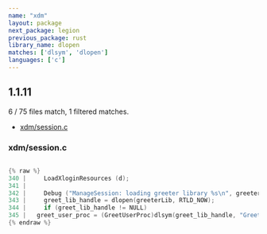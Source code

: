 ```yaml
---
name: "xdm"
layout: package
next_package: legion
previous_package: rust
library_name: dlopen
matches: ['dlsym', 'dlopen']
languages: ['c']
---
```

## 1.1.11
6 / 75 files match, 1 filtered matches.

 - [xdm/session.c](#xdmsessionc)

### xdm/session.c

```c

{% raw %}
340 |     LoadXloginResources (d);
341 | 
342 |     Debug ("ManageSession: loading greeter library %s\n", greeterLib);
343 |     greet_lib_handle = dlopen(greeterLib, RTLD_NOW);
344 |     if (greet_lib_handle != NULL)
345 | 	greet_user_proc = (GreetUserProc)dlsym(greet_lib_handle, "GreetUser");
{% endraw %}

```